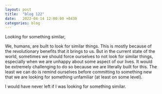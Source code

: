 ```yaml
---
layout: post
title:  "blog 122"
date:   2022-04-14 12:00:00 +0430
categories: blog
---
```


Looking for something similar,


We, humans, are built to look for similar things. This is mostly because of the revolutionary benefits that it brings to us. But in the current state of the world, sometimes we should force ourselves to not look for similar things, especially when we are unhappy about some aspect of our lives. It would be extremely challenging to do so because we are literally built for this. The least we can do is remind ourselves before committing to something new that we are looking for something unfamiliar (at least on some level).

I would have never left if I was looking for something similar.
